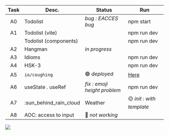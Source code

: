 | Task  | Desc.                  | Status                                 | Run            |
|:-----:|------------------------|----------------------------------------|----------------|
| A0    | Todolist               | _bug : EACCES bug_                     | npm start
| A1    | Todolist (vite)        |                                        | npm run dev 
|&#8203;| Todolist (components)  |                                        | npm run dev
| A2    | Hangman                | _in progress_                          |
| A3    | Idioms                 |                                        | npm run dev 
| A4    | HSK-3                  |                                        | npm run dev
| A5    | `io/coughing`          | :green_circle: _deployed_              | [Here](https://nuoxoxo.github.io/coughing)
| A6    | useState . useRef      | _fix : emoji height problem_           | npm run dev
| A7    | :sun_behind_rain_cloud | Weather            | :yellow_circle: _init : with template_ | 
| A8    | AOC: access to input   | :red_circle: _not working_             | 

![](https://i.imgur.com/Vi97P6T.jpg)
